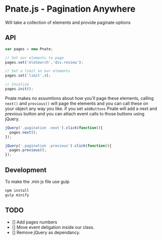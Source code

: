 # Pnate.js - Pagination Anywhere

Will take a collection of elements and provide paginate options

## API

```js
var pages = new Pnate;

// Set our elements to page
pages.set('eleSearch','div.review');

// Set a limit on our elements
pages.set('limit',4);

// Inialize
pages.init();
```

Pnate makes no assumtions about how you'll page these elements, calling ``next()`` and ``previous()`` will page the elements and you can call these on your object any way you like.
if you set ``addButtons`` Pnate will add a next and previous button and you can attach event calls to those buttons using jQuery.

```js
jQuery('.pagination .next').click(function(){
  pages.next();
});

jQuery('.pagination .previous').click(function(){
  pages.previous();
});

```

## Development
To make the .min js file use gulp
```js
npm install
gulp minify
```


## TODO
- [] Add pages numbers
- [] Move event deligation inside our class.
- [] Remove jQuery as dependancy.
